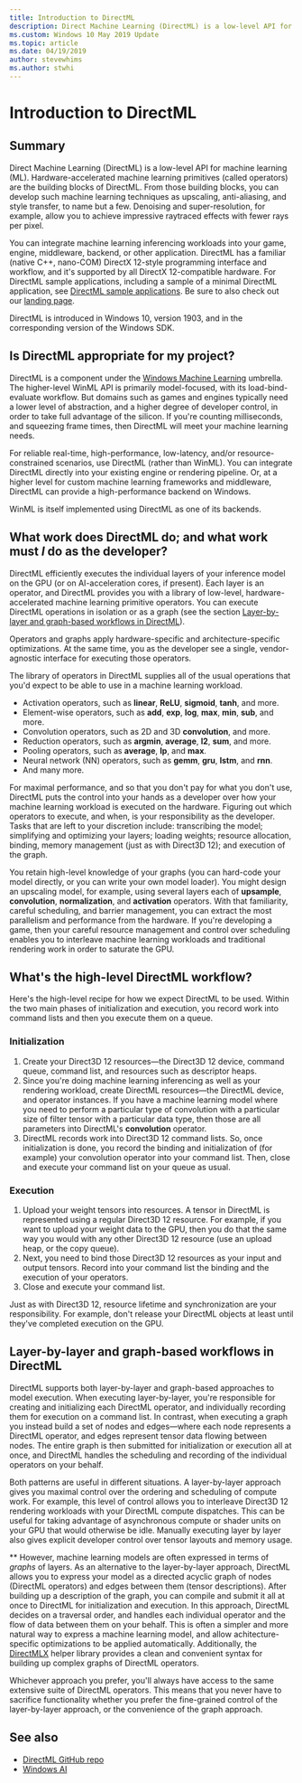```yaml
---
title: Introduction to DirectML
description: Direct Machine Learning (DirectML) is a low-level API for machine learning (ML).
ms.custom: Windows 10 May 2019 Update
ms.topic: article
ms.date: 04/19/2019
author: stevewhims
ms.author: stwhi
---
```


# Introduction to DirectML

## Summary

Direct Machine Learning (DirectML) is a low-level API for machine learning (ML). Hardware-accelerated machine learning primitives (called operators) are the building blocks of DirectML. From those building blocks, you can develop such machine learning techniques as upscaling, anti-aliasing, and style transfer, to name but a few. Denoising and super-resolution, for example, allow you to achieve impressive raytraced effects with fewer rays per pixel.

You can integrate machine learning inferencing workloads into your game, engine, middleware, backend, or other application. DirectML has a familiar (native C++, nano-COM) DirectX 12-style programming interface and workflow, and it's supported by all DirectX 12-compatible hardware. For DirectML sample applications, including a sample of a minimal DirectML application, see [DirectML sample applications](dml-min-app.md). Be sure to also check out our [landing page](https://microsoft.github.io/DirectML).

DirectML is introduced in Windows 10, version 1903, and in the corresponding version of the Windows SDK.



## Is DirectML appropriate for my project?

DirectML is a component under the [Windows Machine Learning](/windows/ai) umbrella. The higher-level WinML API is primarily model-focused, with its load-bind-evaluate workflow. But domains such as games and engines typically need a lower level of abstraction, and a higher degree of developer control, in order to take full advantage of the silicon. If you're counting milliseconds, and squeezing frame times, then DirectML will meet your machine learning needs.

For reliable real-time, high-performance, low-latency, and/or resource-constrained scenarios, use DirectML (rather than WinML). You can integrate DirectML directly into your existing engine or rendering pipeline. Or, at a higher level for custom machine learning frameworks and middleware, DirectML can provide a high-performance backend on Windows.

WinML is itself implemented using DirectML as one of its backends.

## What work does DirectML do; and what work must *I* do as the developer?

DirectML efficiently executes the individual layers of your inference model on the GPU (or on AI-acceleration cores, if present). Each layer is an operator, and DirectML provides you with a library of low-level, hardware-accelerated machine learning primitive operators. You can execute DirectML operations in isolation or as a graph (see the section [Layer-by-layer and graph-based workflows in DirectML](#layer-by-layer-and-graph-based-workflows-in-directml)).

Operators and graphs apply hardware-specific and architecture-specific optimizations. At the same time, you as the developer see a single, vendor-agnostic interface for executing those operators.

The library of operators in DirectML supplies all of the usual operations that you'd expect to be able to use in a machine learning workload.

- Activation operators, such as **linear**, **ReLU**, **sigmoid**, **tanh**, and more.
- Element-wise operators, such as **add**, **exp**, **log**, **max**, **min**, **sub**, and more.
- Convolution operators, such as 2D and 3D **convolution**, and more.
- Reduction operators, such as **argmin**, **average**, **l2**, **sum**, and more.
- Pooling operators, such as **average**, **lp**, and **max**.
- Neural network (NN) operators, such as **gemm**, **gru**, **lstm**, and **rnn**.
- And many more.

For maximal performance, and so that you don't pay for what you don't use, DirectML puts the control into your hands as a developer over how your machine learning workload is executed on the hardware. Figuring out which operators to execute, and when, is your responsibility as the developer. Tasks that are left to your discretion include: transcribing the model; simplifying and optimizing your layers; loading weights; resource allocation, binding, memory management (just as with Direct3D 12); and execution of the graph.

You retain high-level knowledge of your graphs (you can hard-code your model directly, or you can write your own model loader). You might design an upscaling model, for example, using several layers each of **upsample**, **convolution**, **normalization**, and **activation** operators. With that familiarity, careful scheduling, and barrier management, you can extract the most parallelism and performance from the hardware. If you're developing a game, then your careful resource management and control over scheduling enables you to interleave machine learning workloads and traditional rendering work in order to saturate the GPU.

## What's the high-level DirectML workflow?

Here's the high-level recipe for how we expect DirectML to be used. Within the two main phases of initialization and execution, you record work into command lists and then you execute them on a queue.

### Initialization

1. Create your Direct3D 12 resources&mdash;the Direct3D 12 device, command queue, command list, and resources such as descriptor heaps.
2. Since you're doing machine learning inferencing as well as your rendering workload, create DirectML resources&mdash;the DirectML device, and operator instances. If you have a machine learning model where you need to perform a particular type of convolution with a particular size of filter tensor with a particular data type, then those are all parameters into DirectML's **convolution** operator.
3. DirectML records work into Direct3D 12 command lists. So, once initialization is done, you record the binding and initialization of (for example) your convolution operator into your command list. Then, close and execute your command list on your queue as usual.

### Execution

1. Upload your weight tensors into resources. A tensor in DirectML is represented using a regular Direct3D 12 resource. For example, if you want to upload your weight data to the GPU, then you do that the same way you would with any other Direct3D 12 resource (use an upload heap, or the copy queue).
2. Next, you need to bind those Direct3D 12 resources as your input and output tensors. Record into your command list the binding and the execution of your operators.
3. Close and execute your command list.

Just as with Direct3D 12, resource lifetime and synchronization are your responsibility. For example, don't release your DirectML objects at least until they've completed execution on the GPU.

## Layer-by-layer and graph-based workflows in DirectML

DirectML supports both layer-by-layer and graph-based approaches to model execution. When executing layer-by-layer, you're responsible for creating and initializing each DirectML operator, and individually recording them for execution on a command list. In contrast, when executing a graph you instead build a set of nodes and edges&mdash;where each node represents a DirectML operator, and edges represent tensor data flowing between nodes. The entire graph is then submitted for initialization or execution all at once, and DirectML handles the scheduling and recording of the individual operators on your behalf.

Both patterns are useful in different situations. A layer-by-layer approach gives you maximal control over the ordering and scheduling of compute work. For example, this level of control allows you to interleave Direct3D 12 rendering workloads with your DirectML compute dispatches. This can be useful for taking advantage of asynchronous compute or shader units on your GPU that would otherwise be idle. Manually executing layer by layer also gives explicit developer control over tensor layouts and memory usage.

**
However, machine learning models are often expressed in terms of *graphs* of layers. As an alternative to the layer-by-layer approach, DirectML allows you to express your model as a directed acyclic graph of nodes (DirectML operators) and edges between them (tensor descriptions). After building up a description of the graph, you can compile and submit it all at once to DirectML for initialization and execution. In this approach, DirectML decides on a traversal order, and handles each individual operator and the flow of data between them on your behalf. This is often a simpler and more natural way to express a machine learning model, and allow achitecture-specific optimizations to be applied automatically. Additionally, the [DirectMLX](dml-directmlx.md) helper library provides a clean and convenient syntax for building up complex graphs of DirectML operators.

Whichever approach you prefer, you'll always have access to the same extensive suite of DirectML operators. This means that you never have to sacrifice functionality whether you prefer the fine-grained control of the layer-by-layer approach, or the convenience of the graph approach.

## See also

* [DirectML GitHub repo](https://github.com/microsoft/DirectML)
* [Windows AI](../index.yml)
